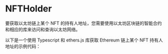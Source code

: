 # NFTHolder
要获取以太坊链上某个 NFT 的持有人地址，您需要使用以太坊区块链的智能合约和相应的库来访问和查询以太坊网络。

以下是一个使用 Typescript 和 ethers.js 库获取 Ethereum 链上某个 NFT 持有人地址的示例代码：
